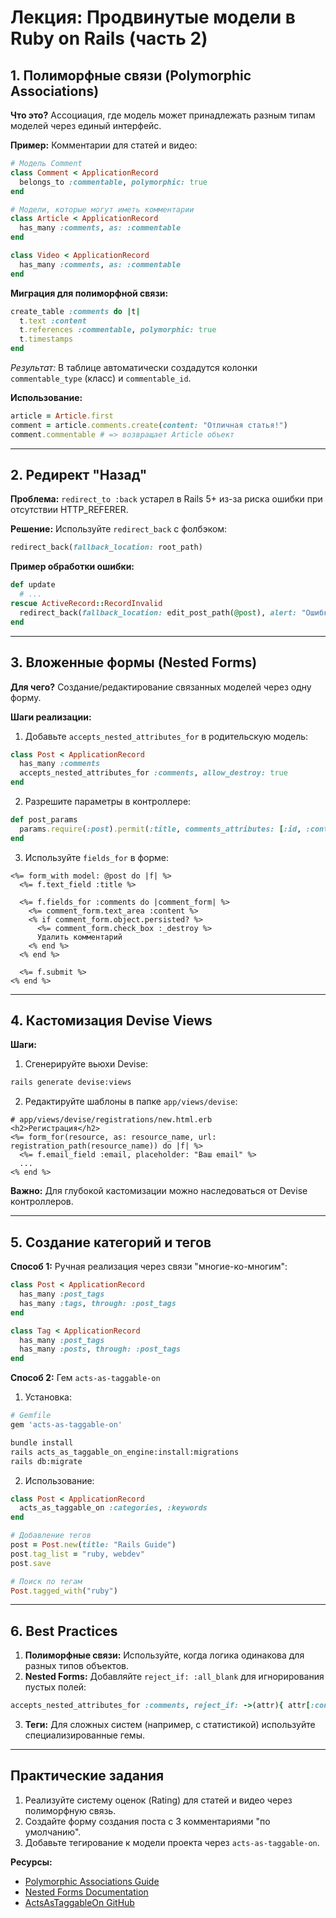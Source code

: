 # Лекция: Продвинутые модели в Ruby on Rails (часть 2)

## 1. Полиморфные связи (Polymorphic Associations)
**Что это?** Ассоциация, где модель может принадлежать разным типам моделей через единый интерфейс.

**Пример:** Комментарии для статей и видео:
```ruby
# Модель Comment
class Comment < ApplicationRecord
  belongs_to :commentable, polymorphic: true
end

# Модели, которые могут иметь комментарии
class Article < ApplicationRecord
  has_many :comments, as: :commentable
end

class Video < ApplicationRecord
  has_many :comments, as: :commentable
end
```

**Миграция для полиморфной связи:**
```ruby
create_table :comments do |t|
  t.text :content
  t.references :commentable, polymorphic: true
  t.timestamps
end
```
*Результат:* В таблице автоматически создадутся колонки `commentable_type` (класс) и `commentable_id`.

**Использование:**
```ruby
article = Article.first
comment = article.comments.create(content: "Отличная статья!")
comment.commentable # => возвращает Article объект
```

---

## 2. Редирект "Назад"
**Проблема:** `redirect_to :back` устарел в Rails 5+ из-за риска ошибки при отсутствии HTTP_REFERER.

**Решение:** Используйте `redirect_back` с фолбэком:
```ruby
redirect_back(fallback_location: root_path)
```

**Пример обработки ошибки:**
```ruby
def update
  # ...
rescue ActiveRecord::RecordInvalid
  redirect_back(fallback_location: edit_post_path(@post), alert: "Ошибка сохранения!")
end
```

---

## 3. Вложенные формы (Nested Forms)
**Для чего?** Создание/редактирование связанных моделей через одну форму.

**Шаги реализации:**
1. Добавьте `accepts_nested_attributes_for` в родительскую модель:
```ruby
class Post < ApplicationRecord
  has_many :comments
  accepts_nested_attributes_for :comments, allow_destroy: true
end
```

2. Разрешите параметры в контроллере:
```ruby
def post_params
  params.require(:post).permit(:title, comments_attributes: [:id, :content, :_destroy])
end
```

3. Используйте `fields_for` в форме:
```erb
<%= form_with model: @post do |f| %>
  <%= f.text_field :title %>
  
  <%= f.fields_for :comments do |comment_form| %>
    <%= comment_form.text_area :content %>
    <% if comment_form.object.persisted? %>
      <%= comment_form.check_box :_destroy %>
      Удалить комментарий
    <% end %>
  <% end %>
  
  <%= f.submit %>
<% end %>
```

---

## 4. Кастомизация Devise Views
**Шаги:**
1. Сгенерируйте вьюхи Devise:
```bash
rails generate devise:views
```

2. Редактируйте шаблоны в папке `app/views/devise`:
```erb
# app/views/devise/registrations/new.html.erb
<h2>Регистрация</h2>
<%= form_for(resource, as: resource_name, url: registration_path(resource_name)) do |f| %>
  <%= f.email_field :email, placeholder: "Ваш email" %>
  ...
<% end %>
```

**Важно:** Для глубокой кастомизации можно наследоваться от Devise контроллеров.

---

## 5. Создание категорий и тегов
**Способ 1:** Ручная реализация через связи "многие-ко-многим":
```ruby
class Post < ApplicationRecord
  has_many :post_tags
  has_many :tags, through: :post_tags
end

class Tag < ApplicationRecord
  has_many :post_tags
  has_many :posts, through: :post_tags
end
```

**Способ 2:** Гем `acts-as-taggable-on`
1. Установка:
```ruby
# Gemfile
gem 'acts-as-taggable-on'
```
```bash
bundle install
rails acts_as_taggable_on_engine:install:migrations
rails db:migrate
```

2. Использование:
```ruby
class Post < ApplicationRecord
  acts_as_taggable_on :categories, :keywords
end

# Добавление тегов
post = Post.new(title: "Rails Guide")
post.tag_list = "ruby, webdev" 
post.save

# Поиск по тегам
Post.tagged_with("ruby")
```

---

## 6. Best Practices
1. **Полиморфные связи:** Используйте, когда логика одинакова для разных типов объектов.
2. **Nested Forms:** Добавляйте `reject_if: :all_blank` для игнорирования пустых полей:
```ruby
accepts_nested_attributes_for :comments, reject_if: ->(attr){ attr[:content].blank? }
```
3. **Теги:** Для сложных систем (например, с статистикой) используйте специализированные гемы.

---

## Практические задания
1. Реализуйте систему оценок (Rating) для статей и видео через полиморфную связь.
2. Создайте форму создания поста с 3 комментариями "по умолчанию".
3. Добавьте тегирование к модели проекта через `acts-as-taggable-on`.

**Ресурсы:**
- [Polymorphic Associations Guide](https://guides.rubyonrails.org/association_basics.html#polymorphic-associations)
- [Nested Forms Documentation](https://api.rubyonrails.org/classes/ActiveRecord/NestedAttributes/ClassMethods.html)
- [ActsAsTaggableOn GitHub](https://github.com/mbleigh/acts-as-taggable-on)
